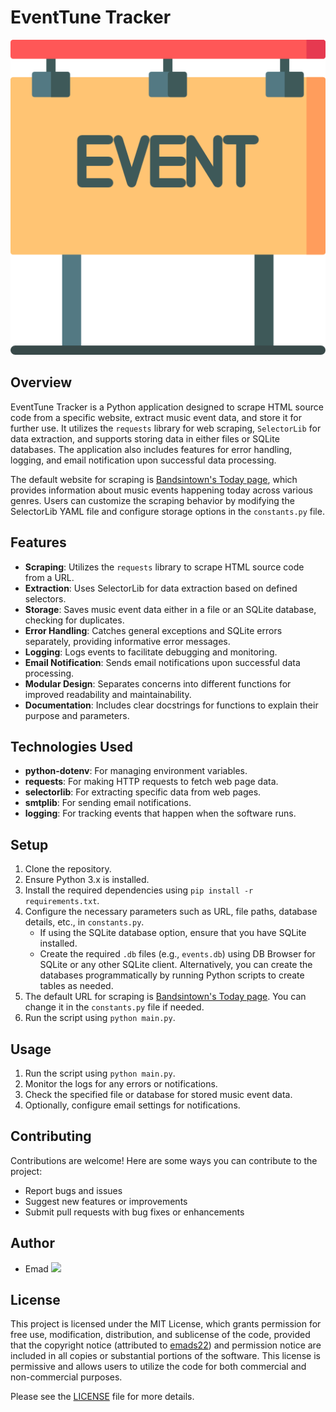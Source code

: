 # EventTune Tracker

![EventTune_Tracker_logo](./assets/Images/EventTune_Tracker_logo.png)

## Overview
EventTune Tracker is a Python application designed to scrape HTML source code from a specific website, extract music event data, and store it for further use. It utilizes the `requests` library for web scraping, `SelectorLib` for data extraction, and supports storing data in either files or SQLite databases. The application also includes features for error handling, logging, and email notification upon successful data processing.

The default website for scraping is [Bandsintown's Today page](https://www.bandsintown.com/today/genre/all-genres?recommended_artists_filter=All+Artists#search), which provides information about music events happening today across various genres. Users can customize the scraping behavior by modifying the SelectorLib YAML file and configure storage options in the `constants.py` file.

## Features
- **Scraping**: Utilizes the `requests` library to scrape HTML source code from a URL.
- **Extraction**: Uses SelectorLib for data extraction based on defined selectors.
- **Storage**: Saves music event data either in a file or an SQLite database, checking for duplicates.
- **Error Handling**: Catches general exceptions and SQLite errors separately, providing informative error messages.
- **Logging**: Logs events to facilitate debugging and monitoring.
- **Email Notification**: Sends email notifications upon successful data processing.
- **Modular Design**: Separates concerns into different functions for improved readability and maintainability.
- **Documentation**: Includes clear docstrings for functions to explain their purpose and parameters.

## Technologies Used
- **python-dotenv**: For managing environment variables.
- **requests**: For making HTTP requests to fetch web page data.
- **selectorlib**: For extracting specific data from web pages.
- **smtplib**: For sending email notifications.
- **logging**: For tracking events that happen when the software runs.

## Setup
1. Clone the repository.
2. Ensure Python 3.x is installed.
3. Install the required dependencies using `pip install -r requirements.txt`.
4. Configure the necessary parameters such as URL, file paths, database details, etc., in `constants.py`.
   - If using the SQLite database option, ensure that you have SQLite installed.
   - Create the required `.db` files (e.g., `events.db`) using DB Browser for SQLite or any other SQLite client. Alternatively, you can create the databases programmatically by running Python scripts to create tables as needed.
5. The default URL for scraping is [Bandsintown's Today page](https://www.bandsintown.com/today/genre/all-genres?recommended_artists_filter=All+Artists#search). You can change it in the `constants.py` file if needed.
6. Run the script using `python main.py`.

## Usage
1. Run the script using `python main.py`.
2. Monitor the logs for any errors or notifications.
3. Check the specified file or database for stored music event data.
4. Optionally, configure email settings for notifications.

## Contributing
Contributions are welcome! Here are some ways you can contribute to the project:
- Report bugs and issues
- Suggest new features or improvements
- Submit pull requests with bug fixes or enhancements

## Author
- Emad
  [<img src="https://img.shields.io/badge/GitHub-Profile-blue?logo=github" width="150">](https://github.com/emads22)

## License
This project is licensed under the MIT License, which grants permission for free use, modification, distribution, and sublicense of the code, provided that the copyright notice (attributed to [emads22](https://github.com/emads22)) and permission notice are included in all copies or substantial portions of the software. This license is permissive and allows users to utilize the code for both commercial and non-commercial purposes.

Please see the [LICENSE](LICENSE) file for more details.
